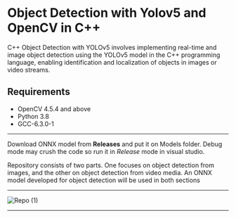 # Object Detection with Yolov5 and OpenCV in C++ 
C++ Object Detection with YOLOv5 involves implementing real-time and image object detection using the YOLOv5 model in the C++ programming language, enabling identification and localization of objects in images or video streams.


## Requirements
* OpenCV 4.5.4 and above
* Python 3.8
* GCC-6.3.0-1
______________________________________________________________________________

Download ONNX model from **Releases** and put it on Models folder. Debug mode may crush the code so run it in *Release* mode in visual studio. 

Repository consists of two parts. One focuses on object detection from images, and the other on object detection from video media. An ONNX model developed for object detection will be used in both sections

______________________________________________________________________________

![Repo (1)](https://github.com/RsGoksel/Cpp-Object-Detection-Yolov5-OpenCV/assets/80707238/e06d9855-9f75-44e5-865c-4d090495a2d0)

______________________________________________________________________________


